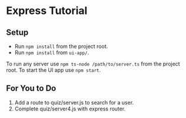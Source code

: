 # Express Tutorial

## Setup
- Run `npm install` from the project root.
- Run `npm install` from `ui-app/`.

To run any server use `npm ts-node /path/to/server.ts` from the project root.
To start the UI app use `npm start`.

## For You to Do

1. Add a route to quiz/server.js to search for a user.
2. Complete quiz/server4.js with express router.